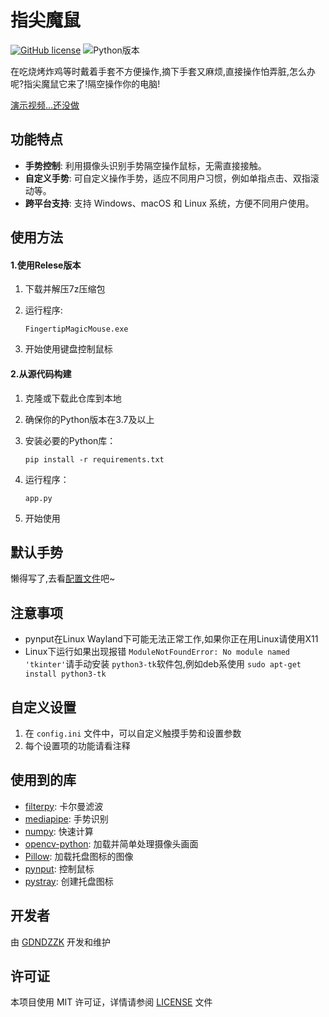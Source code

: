 # 指尖魔鼠

[![GitHub license](https://img.shields.io/github/license/GDNDZZK/FingertipMagicMouse.svg)](https://github.com/GDNDZZK/FingertipMagicMouse/blob/master/LICENSE) ![Python版本](https://img.shields.io/badge/python-3.7+-yellow)

在吃烧烤炸鸡等时戴着手套不方便操作,摘下手套又麻烦,直接操作怕弄脏,怎么办呢?指尖魔鼠它来了!隔空操作你的电脑!

[演示视频...还没做](https://www.bilibili.com/video/BV)

## 功能特点

- **手势控制**: 利用摄像头识别手势隔空操作鼠标，无需直接接触。
- **自定义手势**: 可自定义操作手势，适应不同用户习惯，例如单指点击、双指滚动等。
- **跨平台支持**: 支持 Windows、macOS 和 Linux 系统，方便不同用户使用。

## 使用方法

#### 1.使用Relese版本

1. 下载并解压7z压缩包
2. 运行程序:

   ```
   FingertipMagicMouse.exe
   ```
3. 开始使用键盘控制鼠标

#### 2.从源代码构建

1. 克隆或下载此仓库到本地
2. 确保你的Python版本在3.7及以上
3. 安装必要的Python库：

   ```shell
   pip install -r requirements.txt
   ```
4. 运行程序：

   ```
   app.py
   ```
5. 开始使用

## 默认手势

懒得写了,去看[配置文件](./config/config.ini)吧~

## 注意事项

- pynput在Linux Wayland下可能无法正常工作,如果你正在用Linux请使用X11
- Linux下运行如果出现报错 `ModuleNotFoundError: No module named 'tkinter'`请手动安装 `python3-tk`软件包,例如deb系使用 `sudo apt-get install python3-tk`

## 自定义设置

1. 在 `config.ini` 文件中，可以自定义触摸手势和设置参数
2. 每个设置项的功能请看注释

## 使用到的库

- [filterpy](https://github.com/rlabbe/filterpy): 卡尔曼滤波
- [mediapipe](https://github.com/google-ai-edge/mediapipe): 手势识别
- [numpy](https://github.com/numpy/numpy): 快速计算
- [opencv-python](https://github.com/opencv/opencv-python): 加载并简单处理摄像头画面
- [Pillow](https://github.com/python-pillow): 加载托盘图标的图像
- [pynput](https://github.com/moses-palmer/pynput): 控制鼠标
- [pystray](https://github.com/moses-palmer/pystray): 创建托盘图标

## 开发者

由 [GDNDZZK](https://github.com/GDNDZZK) 开发和维护

## 许可证

本项目使用 MIT 许可证，详情请参阅 [LICENSE](https://github.com/GDNDZZK/FingertipMagicMouse/blob/master/LICENSE) 文件
